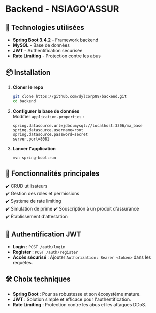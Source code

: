 # Backend - NSIAGO'ASSUR

## 🚀 Technologies utilisées
- **Spring Boot 3.4.2** - Framework backend
- **MySQL** - Base de données
- **JWT** - Authentification sécurisée
- **Rate Limiting** - Protection contre les abus

## 📦 Installation

1. **Cloner le repo**  
   ```sh
   git clone https://github.com/dylcorp89/backend.git
   cd backend
   ```

2. **Configurer la base de données**  
   Modifier `application.properties` :
   ```properties
   spring.datasource.url=jdbc:mysql://localhost:3306/ma_base
   spring.datasource.username=root
   spring.datasource.password=secret
   server.port=8081
   ```

3. **Lancer l'application**  
   ```sh
   mvn spring-boot:run
   ```

## 📌 Fonctionnalités principales

✔️ CRUD utilisateurs  
✔️ Gestion des rôles et permissions  
✔️ Système de rate limiting  
✔️ Simulation de prime 
✔️ Souscription à un produit d'assurance  
✔️ Établissement d'attestation  

## 🔑 Authentification JWT
- **Login** : `POST /auth/login`  
- **Register** : `POST /auth/register`  
- **Accès sécurisé** : Ajouter `Authorization: Bearer <token>` dans les requêtes.

## 🛠️ Choix techniques
- **Spring Boot** : Pour sa robustesse et son écosystème mature.  
- **JWT** : Solution simple et efficace pour l'authentification.  
- **Rate Limiting** : Protection contre les abus et les attaques DDoS.  

